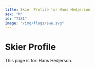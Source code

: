 ```yaml
---
title: Skier Profile for Hans Hedjerson
sex: "M"
id: "7381"
image: "/img/flags/swe.svg" 
---
```


# Skier Profile

This page is for: Hans Hedjerson.
    